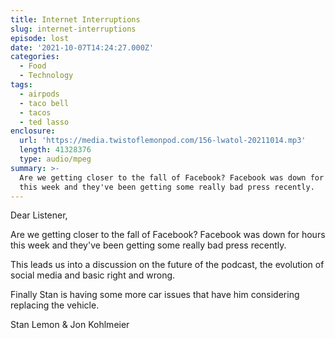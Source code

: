 ```yaml
---
title: Internet Interruptions
slug: internet-interruptions
episode: lost
date: '2021-10-07T14:24:27.000Z'
categories:
  - Food
  - Technology
tags:
  - airpods
  - taco bell
  - tacos
  - ted lasso
enclosure:
  url: 'https://media.twistoflemonpod.com/156-lwatol-20211014.mp3'
  length: 41328376
  type: audio/mpeg
summary: >-
  Are we getting closer to the fall of Facebook? Facebook was down for hours
  this week and they've been getting some really bad press recently.
---
```


Dear Listener,

Are we getting closer to the fall of Facebook? Facebook was down for hours this week and they've been getting some really bad press recently.

This leads us into a discussion on the future of the podcast, the evolution of social media and basic right and wrong.

Finally Stan is having some more car issues that have him considering replacing the vehicle.

Stan Lemon & Jon Kohlmeier
